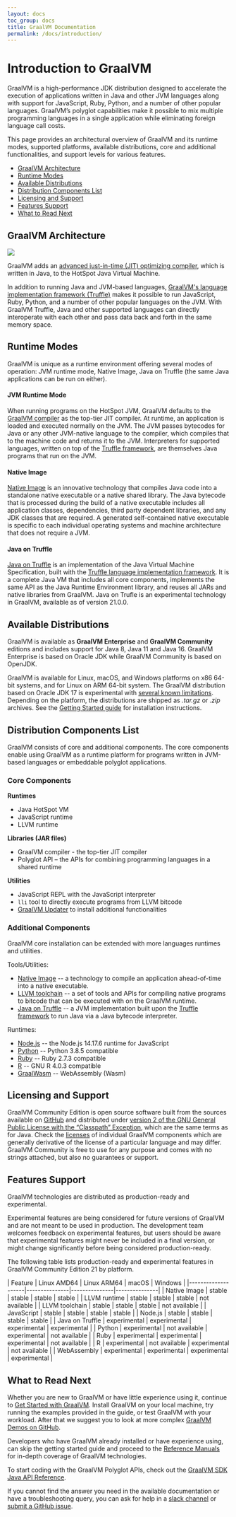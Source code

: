 ```yaml
---
layout: docs
toc_group: docs
title: GraalVM Documentation
permalink: /docs/introduction/
---
```


# Introduction to GraalVM

GraalVM is a high-performance JDK distribution designed to accelerate the execution of applications written in Java and other JVM languages along with support for JavaScript, Ruby, Python, and a number of other popular languages.
GraalVM’s polyglot capabilities make it possible to mix multiple programming languages in a single application while eliminating foreign language call costs.

This page provides an architectural overview of GraalVM and its runtime modes, supported platforms, available distributions, core and additional functionalities, and support levels for various features.

* [GraalVM Architecture](#graalvm-architecture)
* [Runtime Modes](#runtime-modes)
* [Available Distributions](#available-distributions)
* [Distribution Components List](#distribution-components-list)
* [Licensing and Support](#licensing-and-support)
* [Features Support](#features-support)
* [What to Read Next](#what-to-read-next)

## GraalVM Architecture

![](/img/graalvm_architecture_community.png)

GraalVM adds an [advanced just-in-time (JIT) optimizing compiler](https://github.com/oracle/graal/tree/master/compiler), which is written in Java, to the HotSpot Java Virtual Machine.

In addition to running Java and JVM-based languages, [GraalVM's language implementation framework (Truffle)](../truffle/docs/README.md) makes it possible to run JavaScript, Ruby, Python, and a number of other popular languages on the JVM.
With GraalVM Truffle, Java and other supported languages can directly interoperate with each other and pass data back and forth in the same memory space.

## Runtime Modes

GraalVM is unique as a runtime environment offering several modes of operation: JVM runtime mode, Native Image, Java on Truffle (the same Java applications can be run on either).

#### JVM Runtime Mode
When running programs on the HotSpot JVM, GraalVM defaults to the [GraalVM compiler](reference-manual/java/compiler.md) as the top-tier JIT compiler.
At runtime, an application is loaded and executed normally on the JVM.
The JVM passes bytecodes for Java or any other JVM-native language to the compiler, which compiles that to the machine code and returns it to the JVM.
Interpreters for supported languages, written on top of the [Truffle framework](../truffle/docs/README.md), are themselves Java programs that run on the JVM.

#### Native Image
[Native Image](reference-manual/native-image/README.md) is an innovative technology that compiles Java code into a standalone native executable or a native shared library.
The Java bytecode that is processed during the build of a native executable includes all application classes, dependencies, third party dependent libraries, and any JDK classes that are required.
A generated self-contained native executable is specific to each individual operating systems and machine architecture that does not require a JVM.

#### Java on Truffle
[Java on Truffle](reference-manual/java-on-truffle/README.md) is an implementation of the Java Virtual Machine Specification, built with the [Truffle language implementation framework](../truffle/docs/README.md).
It is a complete Java VM that includes all core components, implements the same API as the Java Runtime Environment library, and reuses all JARs and native libraries from GraalVM.
Java on Trufle is an experimental technology in GraalVM, available as of version 21.0.0.

## Available Distributions

GraalVM is available as **GraalVM Enterprise** and **GraalVM Community** editions and includes support for Java 8, Java 11 and Java 16.
GraalVM Enterprise is based on Oracle JDK while GraalVM Community is based on OpenJDK.

GraalVM is available for Linux, macOS, and Windows platforms on x86 64-bit systems, and for Linux on ARM 64-bit system.
The GraalVM distribution based on Oracle JDK 17 is experimental with [several known limitations](https://www.graalvm.org/release-notes/known-issues/).
Depending on the platform, the distributions are shipped as *.tar.gz* or *.zip* archives.
See the [Getting Started guide](getting-started/graalvm-community/get-started-graalvm-community.md) for installation instructions.

## Distribution Components List

GraalVM consists of core and additional components.
The core components enable using GraalVM as a runtime platform for programs written in JVM-based languages or embeddable polyglot applications.

### Core Components
**Runtimes**
* Java HotSpot VM
* JavaScript runtime
* LLVM runtime

**Libraries (JAR files)**
* GraalVM compiler - the top-tier JIT compiler
* Polyglot API – the APIs for combining programming languages in a shared runtime

**Utilities**
* JavaScript REPL with the JavaScript interpreter
* `lli` tool to directly execute programs from LLVM bitcode
* [GraalVM Updater](reference-manual/graalvm-updater.md) to install additional functionalities

### Additional Components
GraalVM core installation can be extended with more languages runtimes and utilities.

Tools/Utilities:

* [Native Image](reference-manual/native-image/README.md) -- a technology to compile an application ahead-of-time into a native executable.
* [LLVM toolchain](reference-manual/llvm/README.md) --  a set of tools and APIs for compiling native programs to bitcode that can be executed with on the GraalVM runtime.
* [Java on Truffle](reference-manual/java-on-truffle/README.md) -- a JVM implementation built upon the [Truffle framework](../truffle/docs/README.md) to run Java via a Java bytecode interpreter.

Runtimes:

* [Node.js](reference-manual/js/README.md) -- the Node.js 14.17.6 runtime for JavaScript
* [Python](reference-manual/python/README.md) -- Python 3.8.5 compatible
* [Ruby](reference-manual/ruby/README.md) -- Ruby 2.7.3 compatible
* [R](reference-manual/r/README.md) -- GNU R 4.0.3 compatible
* [GraalWasm](reference-manual/wasm/README.md) -- WebAssembly (Wasm)

## Licensing and Support

GraalVM Community Edition is open source software built from the sources available on [GitHub](https://github.com/oracle/graal) and distributed under [version 2 of the GNU General Public  License with the “Classpath” Exception](https://github.com/oracle/graal/blob/master/LICENSE), which are the same terms as for Java.
Check the [licenses](https://github.com/oracle/graal#license) of individual GraalVM components which are generally derivative of the license of a particular language and may differ.
GraalVM Community is free to use for any purpose and comes with no strings attached, but also no guarantees or support.

## Features Support

GraalVM technologies are distributed as production-ready and experimental.

Experimental features are being considered for future versions of GraalVM and are not meant to be used in production.
The development team welcomes feedback on experimental features, but users should be aware that experimental features might never be included in a final version, or might change significantly before being considered production-ready.

The following table lists production-ready and experimental features in GraalVM Community Edition 21 by platform.

| Feature | Linux AMD64 | Linux ARM64 | macOS | Windows |
|--------------------|---------------|---------------|---------------|
| Native Image | stable | stable | stable | stable |
| LLVM runtime | stable | stable | stable | not available |
| LLVM toolchain | stable | stable | stable | not available |
| JavaScript | stable | stable | stable | stable |
| Node.js  | stable | stable | stable | stable |
| Java on Truffle | experimental | experimental | experimental | experimental |
| Python | experimental | not available | experimental | not available |
| Ruby | experimental | experimental | experimental | not available |
| R | experimental | not available | experimental | not available |
| WebAssembly | experimental | experimental | experimental | experimental |

## What to Read Next

Whether you are new to GraalVM or have little experience using it, continue to [Get Started with GraalVM](getting-started/graalvm-community/get-started-graalvm-community.md).
Install GraalVM on your local machine, try running the examples provided in the guide, or test GraalVM with your workload.
After that we suggest you to look at more complex [GraalVM Demos on GitHub](https://github.com/graalvm/graalvm-demos).

Developers who have GraalVM already installed or have experience using, can skip the getting started guide and proceed to the [Reference Manuals](reference-manual/reference-manuals.md) for in-depth coverage of GraalVM technologies.

To start coding with the GraalVM Polyglot APIs, check out the [GraalVM SDK Java API Reference](http://www.graalvm.org/sdk/javadoc).

If you cannot find the answer you need in the available documentation or have a troubleshooting query, you can ask for help in a [slack channel](/slack-invitation/) or [submit a GitHub issue](https://github.com/oracle/graal/issues).
